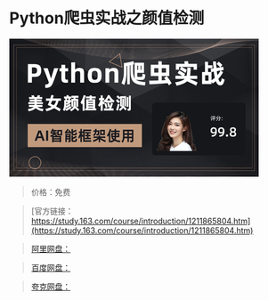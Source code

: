 # Python爬虫实战之颜值检测

![img](../../../assets/study163/free/d71d8a39d7204139ab83597ad700ea9b.jpg)

> 价格：免费

> [官方链接：https://study.163.com/course/introduction/1211865804.htm](https://study.163.com/course/introduction/1211865804.htm)

> [阿里网盘：]()

> [百度网盘：]()

> [夸克网盘：]()
